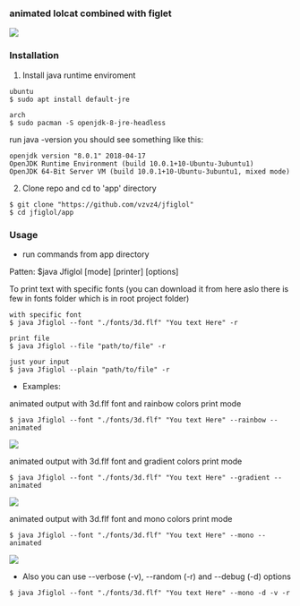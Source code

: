 ### animated lolcat combined with figlet

<img src="https://github.com/vzvz4/jfiglol/master/img/g.gif"/>

### Installation
1. Install java runtime enviroment
```
ubuntu
$ sudo apt install default-jre

arch
$ sudo pacman -S openjdk-8-jre-headless
```
run java -version you should see something like this:
```
openjdk version "8.0.1" 2018-04-17
OpenJDK Runtime Environment (build 10.0.1+10-Ubuntu-3ubuntu1)
OpenJDK 64-Bit Server VM (build 10.0.1+10-Ubuntu-3ubuntu1, mixed mode)
```
2. Clone repo and cd to 'app' directory
```
$ git clone "https://github.com/vzvz4/jfiglol"
$ cd jfiglol/app
```

### Usage
 - run commands from app directory

Patten:
$java Jfiglol \[mode\] \[printer\] \[options\]

To print text with specific fonts (you can download it from here aslo there is few in fonts folder which is in root project folder) 
```
with specific font
$ java Jfiglol --font "./fonts/3d.flf" "You text Here" -r

print file
$ java Jfiglol --file "path/to/file" -r

just your input
$ java Jfiglol --plain "path/to/file" -r
```
 - Examples:

 animated output with 3d.flf font and rainbow colors print mode
 ```
$ java Jfiglol --font "./fonts/3d.flf" "You text Here" --rainbow --animated
```
<img src="https://github.com/vzvz4/jfiglol/master/img/rainbow.gif"/>

animated output with 3d.flf font and gradient colors print mode
 ```
$ java Jfiglol --font "./fonts/3d.flf" "You text Here" --gradient --animated  
```
<img src="https://github.com/vzvz4/jfiglol/master/img/gradient.gif"/>

animated output with 3d.flf font and mono colors print mode
 ```
$ java Jfiglol --font "./fonts/3d.flf" "You text Here" --mono --animated 
```
<img src="https://github.com/vzvz4/jfiglol/master/img/mono.gif"/>

 - Also you can use --verbose (-v), --random (-r) and --debug (-d) options
```
$ java Jfiglol --font "./fonts/3d.flf" "You text Here" --mono -d -v -r
```
